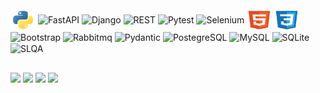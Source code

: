 <div style="display: inline_block;"><br>
    <img align="center" alt="Python" height="35" width="40" src="https://raw.githubusercontent.com/devicons/devicon/master/icons/python/python-original.svg">
    <img align="center" alt="FastAPI" height="30" width="79" src="https://fastapi.tiangolo.com/img/logo-margin/logo-teal.png">
    <img align="center" alt="Django" height="50" width="60" src="https://icongr.am/devicon/django-original.svg?size=50&color=currentColor">
    <img align="center" alt="REST" height="58" width="84" src="https://icon.icepanel.io/Technology/svg/Django-REST.svg">
    <img align="center" alt="Pytest" height="47" width="50" src="https://upload.wikimedia.org/wikipedia/commons/thumb/b/ba/Pytest_logo.svg/900px-Pytest_logo.svg.png">    
    <img align="center" alt="Selenium" height="27" width="25" src="https://upload.wikimedia.org/wikipedia/commons/d/d5/Selenium_Logo.png">
    <img align="center" alt="HTML" height="30" width="40" src="https://raw.githubusercontent.com/devicons/devicon/master/icons/html5/html5-original.svg">
    <img align="center" alt="CSS" height="30" width="40" src="https://raw.githubusercontent.com/devicons/devicon/master/icons/css3/css3-original.svg">
    <img align="center" alt="Bootstrap" height="30" width="40" src="https://icongr.am/devicon/bootstrap-plain.svg?size=128&color=7344a2">
    <img align="center" alt="Rabbitmq" height="27" width="25" src="https://static-00.iconduck.com/assets.00/rabbitmq-icon-484x512-s9lfaapn.png">
    <img align="center" alt="Pydantic" height="30" width="60" src="https://docs.pydantic.dev/latest/logo-white.svg">
    <img align="center" alt="PostegreSQL" height="35" width="40" src="https://icongr.am/devicon/postgresql-original.svg?size=30&color=currentColor">
    <img align="center" alt="MySQL" height="35" width="40" src="https://cdn.iconscout.com/icon/free/png-512/free-mysql-20-1174940.png?f=webp&w=256">
    <img align="center" alt="SQLite" height="33" width="65" src="https://upload.wikimedia.org/wikipedia/commons/thumb/3/38/SQLite370.svg/573px-SQLite370.svg.png">
    <img align="center" alt="SLQA" height="27" width="100" src="https://quintagroup.com/cms/python/images/sqlalchemy-logo.png/@@images/image.png">
</div>
  
##

<div> 
    <a href="https://www.instagram.com/gusfelip_/" target="_blank"><img src="https://img.shields.io/badge/-Instagram-%23E4405F?style=for-the-badge&logo=instagram&logoColor=white" target="_blank"></a>
    <a href="https://www.facebook.com/profile.php?id=100053648104645" target="_blank"><img src="https://img.shields.io/badge/Facebook-1877F2?style=for-the-badge&logo=facebook&logoColor=white" target="_blank"></a> 
    <a href="https://www.linkedin.com/in/gustavo-felipe-527306190" target="_blank"><img src="https://img.shields.io/badge/-LinkedIn-%230077B5?style=for-the-badge&logo=linkedin&logoColor=white" target="_blank"></a> 
    <a href="mailto:gustavofelipe2730@gmail.com"><img src="https://img.shields.io/badge/-Gmail-%23333?style=for-the-badge&logo=gmail&logoColor=white" target="_blank"></a>
</div>




